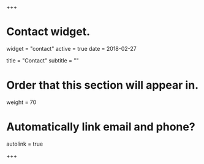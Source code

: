 +++
# Contact widget.
widget = "contact"
active = true
date = 2018-02-27

title = "Contact"
subtitle = ""

# Order that this section will appear in.
weight = 70

# Automatically link email and phone?
autolink = true

+++

